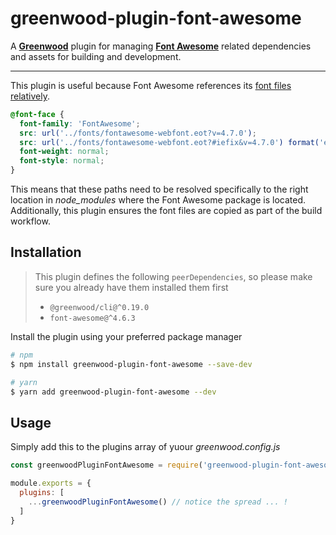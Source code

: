 # greenwood-plugin-font-awesome

A [**Greenwood**](https://www.greenwoodjs.io) plugin for managing [**Font Awesome**](https://fontawesome.com) related dependencies and assets for building and development.

----

This plugin is useful because Font Awesome references its [font files relatively](https://unpkg.com/browse/font-awesome@4.7.0/css/font-awesome.css).
```css
@font-face {
  font-family: 'FontAwesome';
  src: url('../fonts/fontawesome-webfont.eot?v=4.7.0');
  src: url('../fonts/fontawesome-webfont.eot?#iefix&v=4.7.0') format('embedded-opentype'), url('../fonts/fontawesome-webfont.woff2?v=4.7.0') format('woff2'), url('../fonts/fontawesome-webfont.woff?v=4.7.0') format('woff'), url('../fonts/fontawesome-webfont.ttf?v=4.7.0') format('truetype'), url('../fonts/fontawesome-webfont.svg?v=4.7.0#fontawesomeregular') format('svg');
  font-weight: normal;
  font-style: normal;
}
```

This means that these paths need to be resolved specifically to the right location in _node_modules_ where the Font Awesome package is located.  Additionally, this plugin ensures the font files are copied as part of the build workflow.

## Installation

> This plugin defines the following `peerDependencies`, so please make sure you already have them installed them first
>   - `@greenwood/cli@^0.19.0`
>   - `font-awesome@^4.6.3`

Install the plugin using your preferred package manager
```sh
# npm
$ npm install greenwood-plugin-font-awesome --save-dev

# yarn
$ yarn add greenwood-plugin-font-awesome --dev
```

## Usage

Simply add this to the plugins array of yuour _greenwood.config.js_

```js
const greenwoodPluginFontAwesome = require('greenwood-plugin-font-awesome');

module.exports = {
  plugins: [
    ...greenwoodPluginFontAwesome() // notice the spread ... !
  ]
}
```